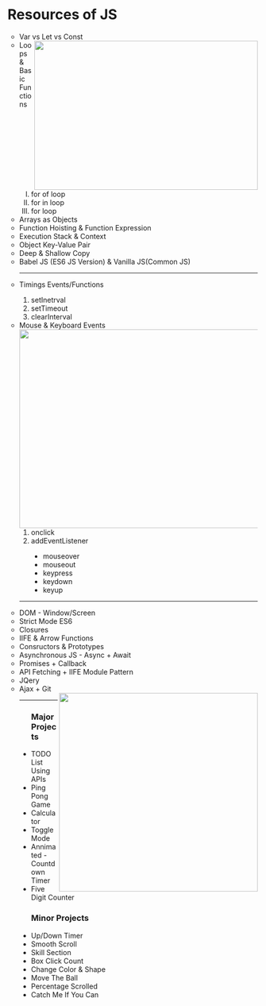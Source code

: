 <h1> Resources of JS</h1>
<ul type="circle">
<li>Var vs Let vs Const</li>
<img src="https://miro.medium.com/v2/resize:fit:960/1*-tOldEbfjijxn9VqZeULqg.gif" height="300" width="450" align="right">
<li>Loops & Basic Functions</li>
  <ol type="I">
    <li>for of loop </li>
    <li>for in loop </li>
    <li>for loop </li>
  </ol>  
<li>Arrays as Objects</li>
<li>Function Hoisting & Function Expression</li>
<li>Execution Stack & Context</li>
<li>Object Key-Value Pair</li>
<li>Deep & Shallow Copy</li>
<li>Babel JS (ES6 JS Version) & Vanilla JS(Common JS)</li>
  <hr>
  
<li> Timings Events/Functions</li>
   <ol type="1">
    <li>setInetrval</li>
    <li>setTimeout</li>
    <li>clearInterval</li>
   </ol>   
<li>Mouse & Keyboard Events</li>
<img src="https://camo.githubusercontent.com/6b065a63af6ffe542f29d852cf02f54382438901dd3ee35cafa1752e586a2306/68747470733a2f2f7777772e77656232347a6f6e652e636f6d2f77702d636f6e74656e742f75706c6f6164732f323032322f31302f34363230372d70726f6772616d6d65722d312e676966" height="400" width="500" align="right">
<ol type="1">
    <li>onclick</li>
    <li>addEventListener</li>
       <ul type="disc">
         <li>mouseover</li>
         <li>mouseout</li>
         <li>keypress</li>
         <li>keydown</li>
         <li>keyup</li>
       </ul>
  </ol>
<hr>
<li>DOM - Window/Screen</li>
<li>Strict Mode ES6</li>
<li>Closures</li>
<li>IIFE & Arrow Functions</li>
<li>Consructors & Prototypes</li>
<li>Asynchronous JS - Async + Await</li>
<li>Promises + Callback</li>
<li>API Fetching + IIFE Module Pattern</li>
<li>JQery</li>
<li>Ajax + Git</li>
<img src="https://camo.githubusercontent.com/f2caaa36dca1a4a7ecd1332d7f3a69c37238caaaedc530e2612cc28b0ed3cf5e/68747470733a2f2f7777772e76656e756578706c6f7265722e636f6d2e73672f75706c6f6164732f576f726b696e67253230696e25323070726f6772657373732e676966" height="400" width="400" align="right">
<hr>
  <ul type="disc">
  <h3>Major Projects</h3>
    <li>TODO List Using APIs</li>
    <li>Ping Pong Game</li>
    <li>Calculator</li>
    <li>Toggle Mode</li>
    <li>Annimated - Countdown Timer</li>
    <li>Five Digit Counter</li>
  
  <h3>Minor Projects</h3>
    <li>Up/Down Timer</li>
    <li>Smooth Scroll</li>
    <li>Skill Section</li>
    <li>Box Click Count</li>
    <li>Change Color & Shape</li>
    <li>Move The Ball</li>
    <li>Percentage Scrolled</li>
    <li>Catch Me If You Can</li>
  </ul>
</ul>
